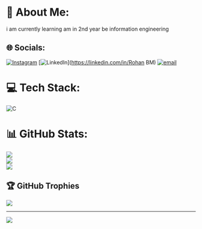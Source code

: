 # 💫 About Me:
i am currently learning am in 2nd year be information engineering


## 🌐 Socials:
[![Instagram](https://img.shields.io/badge/Instagram-%23E4405F.svg?logo=Instagram&logoColor=white)](https://instagram.com/rohhhx_.n13) [![LinkedIn](https://img.shields.io/badge/LinkedIn-%230077B5.svg?logo=linkedin&logoColor=white)](https://linkedin.com/in/Rohan BM) [![email](https://img.shields.io/badge/Email-D14836?logo=gmail&logoColor=white)](mailto:rohanbm694@gmail.com) 

# 💻 Tech Stack:
![C](https://img.shields.io/badge/c-%2300599C.svg?style=flat&logo=c&logoColor=white)
# 📊 GitHub Stats:
![](https://github-readme-stats.vercel.app/api?username=Rohanbm19&theme=aura&hide_border=false&include_all_commits=true&count_private=true)<br/>
![](https://nirzak-streak-stats.vercel.app/?user=Rohanbm19&theme=aura&hide_border=false)<br/>
![](https://github-readme-stats.vercel.app/api/top-langs/?username=Rohanbm19&theme=aura&hide_border=false&include_all_commits=true&count_private=true&layout=compact)

## 🏆 GitHub Trophies
![](https://github-profile-trophy.vercel.app/?username=Rohanbm19&theme=radical&no-frame=false&no-bg=true&margin-w=4)

---
[![](https://visitcount.itsvg.in/api?id=Rohanbm19&icon=0&color=0)](https://visitcount.itsvg.in)

<!-- Proudly created with GPRM ( https://gprm.itsvg.in ) -->
